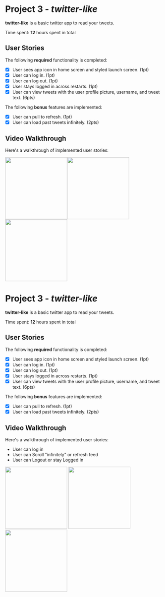 # Project 3 - *twitter-like*

**twitter-like** is a basic twitter app to read your tweets.

Time spent: **12** hours spent in total

## User Stories

The following **required** functionality is completed:

- [X] User sees app icon in home screen and styled launch screen. (1pt)
- [X] User can log in. (1pt)
- [X] User can log out. (1pt)
- [X] User stays logged in across restarts. (1pt)
- [X] User can view tweets with the user profile picture, username, and tweet text. (6pts)

The following **bonus** features are implemented:

- [X] User can pull to refresh. (1pt)
- [X] User can load past tweets infinitely. (2pts)

## Video Walkthrough

Here's a walkthrough of implemented user stories:

<img src="https://raw.githubusercontent.com/nlawliet6/iOS-CodePath/main/twitter_ios_starter/walkthorugh1-1.gif" width="200"><img src="https://github.com/nlawliet6/iOS-CodePath/blob/main/twitter_ios_starter/walkthrough1-2.gif" width="200">
<img src="https://github.com/nlawliet6/iOS-CodePath/blob/main/twitter_ios_starter/walkthrough1-3.gif" width="200">


# Project 3 - *twitter-like*

**twitter-like** is a basic twitter app to read your tweets.

Time spent: **12** hours spent in total

## User Stories

The following **required** functionality is completed:

- [X] User sees app icon in home screen and styled launch screen. (1pt)
- [X] User can log in. (1pt)
- [X] User can log out. (1pt)
- [X] User stays logged in across restarts. (1pt)
- [X] User can view tweets with the user profile picture, username, and tweet text. (6pts)

The following **bonus** features are implemented:

- [X] User can pull to refresh. (1pt)
- [X] User can load past tweets infinitely. (2pts)

## Video Walkthrough

Here's a walkthrough of implemented user stories:
* User can log in
* User can Scroll "infinitely" or refresh feed 
* User can Logout or stay Logged in

<img src="https://i.imgur.com/s0xGGxw.gif" width="200">
<img src="https://i.imgur.com/84bBYeh.gif" width="200">
<img src="https://i.imgur.com/MBGBAVh.gif" width="200">




